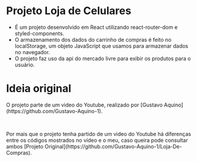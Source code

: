 # Projeto Loja de Celulares

<ul>
<li>É um projeto desenvolvido em React utilizando react-router-dom e styled-components.</li>
<li>O armazenamento dos dados do carrinho de compras é feito no localStorage, um objeto JavaScript que usamos para armazenar dados no navegador.</li>
<li>O projeto faz uso da api do mercado livre para exibir os produtos para o usuário.</li>
</ul>

# Ideia original

<p>O projeto parte de um video do Youtube, realizado por [Gustavo Aquino](https://github.com/Gustavo-Aquino-1).</p>
<br>
<p>Por mais que o projeto tenha partido de um video do Youtube há diferenças entre os códigos mostrados no vídeo e o meu, caso queira pode consultar ambos [Projeto Original](https://github.com/Gustavo-Aquino-1/Loja-De-Compras).</p>
